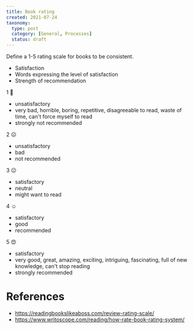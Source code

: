 ```yaml
---
title: Book rating
created: 2021-07-24
taxonomy:
  type: post
  category: [General, Processes]
  status: draft
---
```


Define a 1-5 rating scale for books to be consistent.

* Satisfaction
* Words expressing the level of satisfaction
* Strength of recommendation

1 🤮
* unsatisfactory
* very bad, horrible, boring, repetitive, disagreeable to read, waste of time, can't force myself to read
* strongly not recommended

2 ☹️
* unsatisfactory
* bad
* not recommended

3 😐
* satisfactory
* neutral
* might want to read

4 ☺️
* satisfactory
* good
* recommended

5 😍
* satisfactory
* very good, great, amazing, exciting, intriguing, fascinating, full of new knowledge, can't stop reading
* strongly recommended

# References
* https://readingbookslikeaboss.com/review-rating-scale/
* https://www.writoscope.com/reading/how-rate-book-rating-system/
